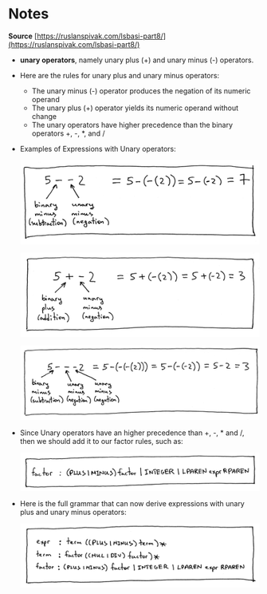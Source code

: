 # Notes

**Source** [https://ruslanspivak.com/lsbasi-part8/](https://ruslanspivak.com/lsbasi-part8/)

- **unary operators**, namely unary plus (+) and unary minus (-) operators.
- Here are the rules for unary plus and unary minus operators:
    - The unary minus (-) operator produces the negation of its numeric operand
    - The unary plus (+) operator yields its numeric operand without change
    - The unary operators have higher precedence than the binary operators +, -, *, and /
- Examples of Expressions with Unary operators:

    ![](./imgs/img_00.png)

    ![](./imgs/img_01.png)

    ![](./imgs/img_02.png)

- Since Unary operators have an higher precedence than +, -, * and /, then we should add it to our factor rules, such as:

    ![](./imgs/img_03.png)

- Here is the full grammar that can now derive expressions with unary plus and unary minus operators:

    ![](./imgs/img_04.png)
